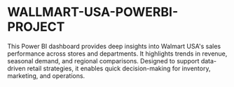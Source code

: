 # WALLMART-USA-POWERBI-PROJECT
This Power BI dashboard provides deep insights into Walmart USA's sales performance across stores and departments. It highlights trends in revenue, seasonal demand, and regional comparisons. Designed to support data-driven retail strategies, it enables quick decision-making for inventory, marketing, and operations.
